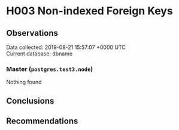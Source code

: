 # H003 Non-indexed Foreign Keys #

## Observations ##
Data collected: 2019-08-21 15:57:07 +0000 UTC  
Current database: dbname  


### Master (`postgres.test3.node`) ###



Nothing found



## Conclusions ##


## Recommendations ##


